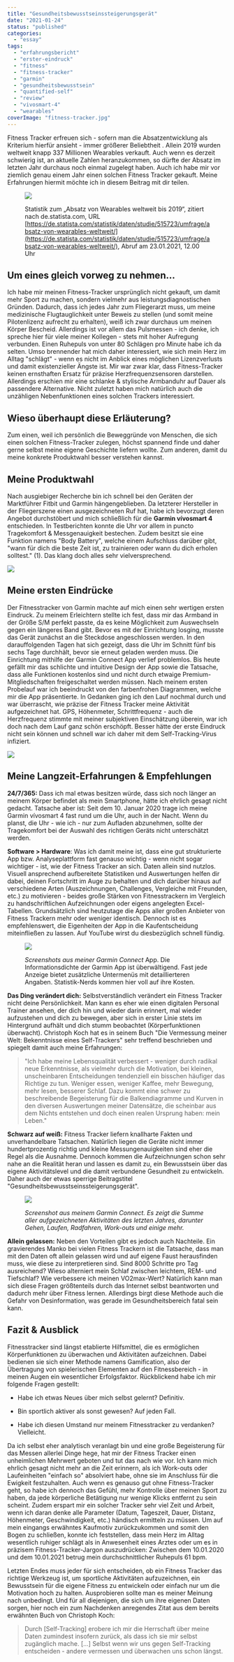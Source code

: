 ```yaml
---
title: "Gesundheitsbewusstseinssteigerungsgerät"
date: "2021-01-24"
status: "published"
categories: 
  - "essay"
tags: 
  - "erfahrungsbericht"
  - "erster-eindruck"
  - "fitness"
  - "fitness-tracker"
  - "garmin"
  - "gesundheitsbewusstsein"
  - "quantified-self"
  - "review"
  - "vivosmart-4"
  - "wearables"
coverImage: "fitness-tracker.jpg"
---
```


Fitness Tracker erfreuen sich - sofern man die Absatzentwicklung als Kriterium hierfür ansieht - immer größerer Beliebtheit . Allein 2019 wurden weltweit knapp 337 Millionen Wearables verkauft. Auch wenn es derzeit schwierig ist, an aktuelle Zahlen heranzukommen, so dürfte der Absatz im letzten Jahr durchaus noch einmal zugelegt haben. Auch ich habe mir vor ziemlich genau einem Jahr einen solchen Fitness Tracker gekauft. Meine Erfahrungen hiermit möchte ich in diesem Beitrag mit dir teilen.

<!--more-->

<figure>

![](/img/blog/wearable-sales.png)

<figcaption>

Statistik zum „Absatz von Wearables weltweit bis 2019“, zitiert nach de.statista.com, URL [https://de.statista.com/statistik/daten/studie/515723/umfrage/absatz-von-wearables-weltweit/](https://de.statista.com/statistik/daten/studie/515723/umfrage/absatz-von-wearables-weltweit/), Abruf am 23.01.2021, 12.00 Uhr

</figcaption>

</figure>

## Um eines gleich vorweg zu nehmen...

Ich habe mir meinen Fitness-Tracker ursprünglich nicht gekauft, um damit mehr Sport zu machen, sondern vielmehr aus leistungsdiagnostischen Gründen. Dadurch, dass ich jedes Jahr zum Fliegerarzt muss, um meine medizinische Flugtauglichkeit unter Beweis zu stellen (und somit meine Pilotenlizenz aufrecht zu erhalten), weiß ich zwar durchaus um meinen Körper Bescheid. Allerdings ist vor allem das Pulsmessen - ich denke, ich spreche hier für viele meiner Kollegen - stets mit hoher Aufregung verbunden. Einen Ruhepuls von unter 80 Schlägen pro Minute habe ich da selten. Umso brennender hat mich daher interessiert, wie sich mein Herz im Alltag "schlägt" - wenn es nicht im Anblick eines möglichen Lizenzverlusts und damit existenzieller Ängste ist. Mir war zwar klar, dass Fitness-Tracker keinen ernsthaften Ersatz für präzise Herzfrequenzsensoren darstellen. Allerdings erschien mir eine schlanke & stylische Armbanduhr auf Dauer als passendere Alternative. Nicht zuletzt haben mich natürlich auch die unzähligen Nebenfunktionen eines solchen Trackers interessiert.

## Wieso überhaupt diese Erläuterung?

Zum einen, weil ich persönlich die Beweggründe von Menschen, die sich einen solchen Fitness-Tracker zulegen, höchst spannend finde und daher gerne selbst meine eigene Geschichte liefern wollte. Zum anderen, damit du meine konkrete Produktwahl besser verstehen kannst.

## Meine Produktwahl

Nach ausgiebiger Recherche bin ich schnell bei den Geräten der Marktführer Fitbit und Garmin hängengeblieben. Da letzterer Hersteller in der Fliegerszene einen ausgezeichneten Ruf hat, habe ich bevorzugt deren Angebot durchstöbert und mich schließlich für die **Garmin vívosmart 4** entschieden. In Testberichten konnte die Uhr vor allem in puncto Tragekomfort & Messgenauigkeit bestechen. Zudem besitzt sie eine Funktion namens "Body Battery", welche einem Aufschluss darüber gibt, "wann für dich die beste Zeit ist, zu trainieren oder wann du dich erholen solltest." (1). Das klang doch alles sehr vielversprechend.

![](/img/blog/garmin-vivosmart-standalone.jpg)

## Meine ersten Eindrücke

Der Fitnesstracker von Garmin machte auf mich einen sehr wertigen ersten Eindruck. Zu meinem Erleichtern stellte ich fest, dass mir das Armband in der Größe S/M perfekt passte, da es keine Möglichkeit zum Auswechseln gegen ein längeres Band gibt. Bevor es mit der Einrichtung losging, musste das Gerät zunächst an die Steckdose angeschlossen werden. In den darauffolgenden Tagen hat sich gezeigt, dass die Uhr im Schnitt fünf bis sechs Tage durchhält, bevor sie erneut geladen werden muss. Die Einrichtung mithilfe der Garmin Connect App verlief problemlos. Bis heute gefällt mir das schlichte und intuitive Design der App sowie die Tatsache, dass alle Funktionen kostenlos sind und nicht durch etwaige Premium-Mitgliedschaften freigeschaltet werden müssen. Nach meinem ersten Probelauf war ich beeindruckt von den farbenfrohen Diagrammen, welche mir die App präsentierte. In Gedanken ging ich den Lauf nochmal durch und war überrascht, wie präzise der Fitness Tracker meine Aktivität aufgezeichnet hat. GPS, Höhenmeter, Schrittfrequenz - auch die Herzfrequenz stimmte mit meiner subjektiven Einschätzung überein, war ich doch nach dem Lauf ganz schön erschöpft. Besser hätte der erste Eindruck nicht sein können und schnell war ich daher mit dem Self-Tracking-Virus infiziert.

![](/img/blog/garmin-vivosmart-on-wrist.jpg)

## Meine Langzeit-Erfahrungen & Empfehlungen

**24/7/365:** Dass ich mal etwas besitzen würde, dass sich noch länger an meinem Körper befindet als mein Smartphone, hätte ich ehrlich gesagt nicht gedacht. Tatsache aber ist: Seit dem 10. Januar 2020 trage ich meine Garmin vívosmart 4 fast rund um die Uhr, auch in der Nacht. Wenn du planst, die Uhr - wie ich - nur zum Aufladen abzunehmen, sollte der Tragekomfort bei der Auswahl des richtigen Geräts nicht unterschätzt werden.

**Software > Hardware**: Was ich damit meine ist, dass eine gut strukturierte App bzw. Analyseplattform fast genauso wichtig - wenn nicht sogar wichtiger - ist, wie der Fitness Tracker an sich. Daten allein sind nutzlos. Visuell ansprechend aufbereitete Statistiken und Auswertungen helfen dir dabei, deinen Fortschritt im Auge zu behalten und dich darüber hinaus auf verschiedene Arten (Auszeichnungen, Challenges, Vergleiche mit Freunden, etc.) zu motivieren - beides große Stärken von Fitnesstrackern im Vergleich zu handschriftlichen Aufzeichnungen oder eigens angelegten Excel-Tabellen. Grundsätzlich sind heutzutage die Apps aller großen Anbieter von Fitness Trackern mehr oder weniger identisch. Dennoch ist es empfehlenswert, die Eigenheiten der App in die Kaufentscheidung miteinfließen zu lassen. Auf YouTube wirst du diesbezüglich schnell fündig.

<figure>

![](/img/blog/garmin-connect-app-screenshot.png)

<figcaption>

_Screenshots aus meiner Garmin Connect_ App. Die Informationsdichte der Garmin App ist überwältigend. Fast jede Anzeige bietet zusätzliche Untermenüs mit detaillierteren Angaben. Statistik-Nerds kommen hier voll auf ihre Kosten.

</figcaption>

</figure>

**Das Ding verändert dich:** Selbstverständlich verändert ein Fitness Tracker nicht deine Persönlichkeit. Man kann es eher wie einen digitalen Personal Trainer ansehen, der dich hin und wieder darin erinnert, mal wieder aufzustehen und dich zu bewegen, aber sich in erster Linie stets im Hintergrund aufhält und dich stumm beobachtet (Körperfunktionen überwacht). Christoph Koch hat es in seinem Buch "Die Vermessung meiner Welt: Bekenntnisse eines Self-Trackers" sehr treffend beschrieben und spiegelt damit auch meine Erfahrungen:

> "Ich habe meine Lebensqualität verbessert - weniger durch radikal neue Erkenntnisse, als vielmehr durch die Motivation, bei kleinen, unscheinbaren Entscheidungen tendenziell ein bisschen häufiger das Richtige zu tun. Weniger essen, weniger Kaffee, mehr Bewegung, mehr lesen, besserer Schlaf. Dazu kommt eine schwer zu beschreibende Begeisterung für die Balkendiagramme und Kurven in den diversen Auswertungen meiner Datensätze, die scheinbar aus dem Nichts entstehen und doch einen realen Ursprung haben: mein Leben."

**Schwarz auf weiß:** Fitness Tracker liefern knallharte Fakten und unverhandelbare Tatsachen. Natürlich liegen die Geräte nicht immer hundertprozentig richtig und kleine Messungenauigkeiten sind eher die Regel als die Ausnahme. Dennoch kommen die Aufzeichnungen schon sehr nahe an die Realität heran und lassen es damit zu, ein Bewusstsein über das eigene Aktivitätslevel und die damit verbundene Gesundheit zu entwickeln. Daher auch der etwas sperrige Beitragstitel "Gesundheitsbewusstseinssteigerungsgerät".

<figure>

![](/img/blog/garmin-connect-web-screenshot.jpg)

<figcaption>

_Screenshot aus meinem Garmin Connect. Es zeigt die Summe aller aufgezeichneten Aktivitäten des letzten Jahres, darunter Gehen, Laufen, Radfahren, Work-outs und einige mehr._

</figcaption>

</figure>

**Allein gelassen:** Neben den Vorteilen gibt es jedoch auch Nachteile. Ein gravierendes Manko bei vielen Fitness Trackern ist die Tatsache, dass man mit den Daten oft allein gelassen wird und auf eigene Faust herausfinden muss, wie diese zu interpretieren sind. Sind 8000 Schritte pro Tag ausreichend? Wieso alterniert mein Schlaf zwischen leichtem, REM- und Tiefschlaf? Wie verbessere ich meinen VO2max-Wert? Natürlich kann man sich diese Fragen größtenteils durch das Internet selbst beantworten und dadurch mehr über Fitness lernen. Allerdings birgt diese Methode auch die Gefahr von Desinformation, was gerade im Gesundheitsbereich fatal sein kann.

## Fazit & Ausblick

Fitnesstracker sind längst etablierte Hilfsmittel, die es ermöglichen Körperfunktionen zu überwachen und Aktivitäten aufzeichnen. Dabei bedienen sie sich einer Methode namens Gamification, also der Übertragung von spielerischen Elementen auf den Fitnessbereich - in meinen Augen ein wesentlicher Erfolgsfaktor. Rückblickend habe ich mir folgende Fragen gestellt:

- Habe ich etwas Neues über mich selbst gelernt? Definitiv.

- Bin sportlich aktiver als sonst gewesen? Auf jeden Fall.

- Habe ich diesen Umstand nur meinem Fitnesstracker zu verdanken? Vielleicht.

Da ich selbst eher analytisch veranlagt bin und eine große Begeisterung für das Messen allerlei Dinge hege, hat mir der Fitness Tracker einen unheimlichen Mehrwert geboten und tut das nach wie vor. Ich kann mich ehrlich gesagt nicht mehr an die Zeit erinnern, als ich Work-outs oder Laufeinheiten "einfach so" absolviert habe, ohne sie im Anschluss für die Ewigkeit festzuhalten. Auch wenn es genauso gut ohne Fitness-Tracker geht, so habe ich dennoch das Gefühl, mehr Kontrolle über meinen Sport zu haben, da jede körperliche Betätigung nur wenige Klicks entfernt zu sein scheint. Zudem erspart mir ein solcher Tracker sehr viel Zeit und Arbeit, wenn ich daran denke alle Parameter (Datum, Tageszeit, Dauer, Distanz, Höhenmeter, Geschwindigkeit, etc.) händisch ermitteln zu müssen. Um auf mein eingangs erwähntes Kaufmotiv zurückzukommen und somit den Bogen zu schließen, konnte ich feststellen, dass mein Herz im Alltag wesentlich ruhiger schlägt als in Anwesenheit eines Arztes oder um es in präzisem Fitness-Tracker-Jargon auszudrücken: Zwischen dem 10.01.2020 und dem 10.01.2021 betrug mein durchschnittlicher Ruhepuls 61 bpm.

Letzten Endes muss jeder für sich entscheiden, ob ein Fitness Tracker das richtige Werkzeug ist, um sportliche Aktivitäten aufzuzeichnen, ein Bewusstsein für die eigene Fitness zu entwickeln oder einfach nur um die Motivation hoch zu halten. Ausprobieren sollte man es meiner Meinung nach unbedingt. Und für all diejenigen, die sich um ihre eigenen Daten sorgen, hier noch ein zum Nachdenken anregendes Zitat aus dem bereits erwähnten Buch von Christoph Koch:

> Durch \[Self-Tracking\] erobere ich mir die Herrschaft über meine Daten zumindest insofern zurück, als dass ich sie mir selbst zugänglich mache. \[...\] Selbst wenn wir uns gegen Self-Tracking entscheiden - andere vermessen und überwachen uns schon längst.
